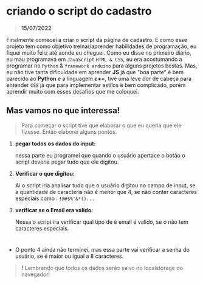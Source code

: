 # criando o script do cadastro

> **15/07/2022**

Finalmente comecei a criar o script da página de cadastro. E como esse projeto tem como objetivo treinar/aprender habilidades de programação, eu fiquei muito feliz até aonde eu cheguei. Como eu disse no primeiro diário, eu mau programava em `JavaScript` `HTML & CSS`, eu era acostumando a programar no `Python` & `framework arduino` para alguns projetos bestas. Mas, eu não tive tanta dificuldade em aprender **JS** já que "boa parte" é bem parecido ao **Python** e a linguagem **c++**, tive uma leve dor de cabeça para entender `CSS` já que para implementar estilos é bem complicado, porém aprendir muito com esses desafios que me coloquei.

## Mas vamos no que interessa!

> Para começar o script tive que elaborar o que eu queria que ele fizesse. Então elaborei alguns pontos.

1. **pegar todos os dados do input:**

    nessa parte eu programei que quando o usuário apertace o botão o script deveria pegar tudo que ele digitou.

2. **Verificar o que digitou:**

    Ai o script iria analisar tudo que o usuário digitou no campo de input, se a quantidade de caracteris não é menor que 4, se não conter caracteres especiais como : `!@#$%¨&*()...`

3. **verificar se o Email era valido:**

    Nessa o script ira verificar qual tipo de é email é valido, se o não tem caracteres especiais. 
    
#

* O ponto 4 ainda não terminei, mas essa parte vai verificar a senha do usuário, se é maior ou igual a 8 caracteres.

> **!** Lembrando que todos os dados serão salvo no localstorage do navegador!

